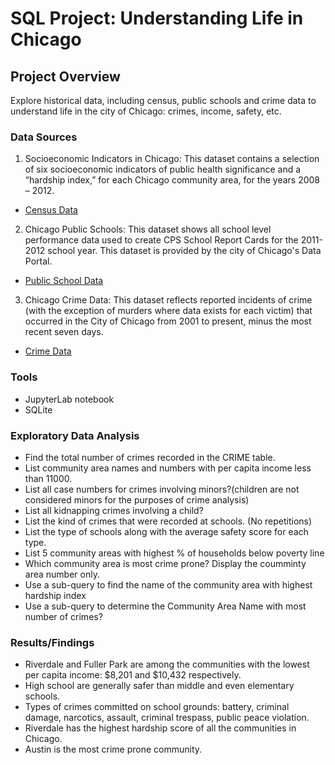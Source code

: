 # SQL Project: Understanding Life in Chicago 

## Project Overview
Explore historical data, including census, public schools and crime data to understand life in the city of Chicago: crimes, income, safety, etc.

### Data Sources

1. Socioeconomic Indicators in Chicago: This dataset contains a selection of six socioeconomic indicators of public health significance and a “hardship index,” for each Chicago community area, for the years 2008 – 2012.
* [Census Data](https://data.cityofchicago.org/Health-Human-Services/Census-Data-Selected-socioeconomic-indicators-in-C/kn9c-c2s2)

2. Chicago Public Schools: This dataset shows all school level performance data used to create CPS School Report Cards for the 2011-2012 school year. This dataset is provided by the city of Chicago's Data Portal.
* [Public School Data](https://data.cityofchicago.org/Education/Chicago-Public-Schools-Progress-Report-Cards-2011-/9xs2-f89t)

3. Chicago Crime Data: This dataset reflects reported incidents of crime (with the exception of murders where data exists for each victim) that occurred in the City of Chicago from 2001 to present, minus the most recent seven days.
* [Crime Data](https://data.cityofchicago.org/Public-Safety/Crimes-2001-to-present/ijzp-q8t2)


### Tools
* JupyterLab notebook
* SQLite

### Exploratory Data Analysis
- Find the total number of crimes recorded in the CRIME table.
- List community area names and numbers with per capita income less than 11000.
- List all case numbers for crimes involving minors?(children are not considered minors for the purposes of crime analysis)
- List all kidnapping crimes involving a child?
- List the kind of crimes that were recorded at schools. (No repetitions)
- List the type of schools along with the average safety score for each type.
- List 5 community areas with highest % of households below poverty line
- Which community area is most crime prone? Display the coumminty area number only.
- Use a sub-query to find the name of the community area with highest hardship index
- Use a sub-query to determine the Community Area Name with most number of crimes?

### Results/Findings
- Riverdale and Fuller Park are among the communities with the lowest per capita income: $8,201 and $10,432 respectively.
- High school are generally safer than middle and even elementary schools.
- Types of crimes committed on school grounds: battery, criminal damage, narcotics, assault, criminal trespass, public peace violation.
- Riverdale has the highest hardship score of all the communities in Chicago. 
- Austin is the most crime prone community.
